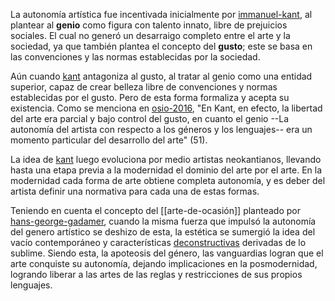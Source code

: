 La autonomía artística fue incentivada inicialmente por [immanuel-kant](immanuel-kant), al plantear al **genio** como figura con talento innato, libre de prejuicios sociales.  El cual no generó un desarraigo completo entre el arte y la sociedad, ya que también plantea el concepto del **gusto**; este se basa en las convenciones y las normas establecidas por la sociedad.

Aún cuando [kant](immanuel-kant) antagoniza al gusto, al tratar al genio como una entidad superior, capaz de crear belleza libre de convenciones y normas establecidas por el gusto. Pero de esta forma formaliza y acepta su existencia.   Como se menciona en [osio-2016](osio-2016.md), "En Kant, en efecto, la libertad del arte era parcial y bajo control del gusto, en cuanto el genio --La autonomía  del artista con respecto a los géneros y los lenguajes-- era un momento particular del desarrollo del arte" (51).

La idea de [kant](immanuel-kant) luego evoluciona por medio artistas neokantianos, llevando hasta una etapa previa a la modernidad el dominio del arte por el arte.  En la modernidad cada forma de arte obtiene completa autonomía, y es deber del artista definir una normativa para cada una de estas formas.

Teniendo en cuenta el concepto del [[arte-de-ocasión]] planteado por [hans-george-gadamer](hans-george-gadamer), cuando la misma fuerza que impulsó la autonomía del genero artístico se deshizo de esta,  la estética se sumergió la idea del vacío contemporáneo y características [deconstructivas](deconstrucción.md) derivadas de lo sublime. Siendo esta, la apoteosis del género, las vanguardias logran que el arte conquiste su autonomía, dejando implicaciones en la posmodernidad, logrando liberar a las artes de las reglas y restricciones de sus propios lenguajes.
